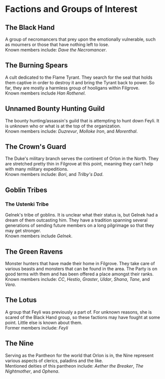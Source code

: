 # Factions and Groups of Interest

## The Black Hand 

A group of necromancers that prey upon the emotionally vulnerable, such as mourners or those that have nothing left to lose. <br>
Known members include: *Dave the Necromancer*. 

## The Burning Spears 

A cult dedicated to the Flame Tyrant. They search for the seal that holds them captive in order to destroy it and bring the Tyrant back to power. So far, they are mostly a harmless group of hooligans within Filgrove. <br>
Known members include *Han Rothenel*.

## Unnamed Bounty Hunting Guild 

The bounty hunting/assassin's guild that is attempting to hunt down Feyli. It is unknown who or what is at the top of the organization. <br>
Known members include: *Duzrevur*, *Molloke Iron*, and *Morenthal*.

## The Crown's Guard 

The Duke's military branch serves the continent of Orlon in the North. They are stretched pretty thin in Filgrove at this point, meaning they can't help with many military expeditions. <br>
Known members include: *Bori*, and *Trilby's Dad*.

## Goblin Tribes

### The Ustenki Tribe 

Gelnek's tribe of goblins. It is unclear what their status is, but Gelnek had a dream of them outcasting him. They have a tradition spanning several generations of sending future members on a long pilgrimage so that they may get stronger. <br>
Known members include *Gelnek*.

## The Green Ravens 

Monster hunters that have made their home in Filgrove. They take care of various beasts and monsters that can be found in the area. The Party is on good terms with them and has been offered a place amongst their ranks. <br>
Known members include: *CC*, *Hestio*, *Graster*, *Uldar*, *Shana*, *Tane*, and *Vera*.

## The Lotus 

A group that Feyli was previously a part of. For unknown reasons, she is scared of the Black Hand group, so these factions may have fought at some point. Little else is known about them. <br>
Former members include: *Feyli*

## The Nine 

Serving as the Pantheon for the world that Orlon is in, the Nine represent various aspects of clerics, paladins and the like. <br>
Mentioned deities of this pantheon include: *Aether the Breaker*, *The Nightmother*, and *Ophena*.


